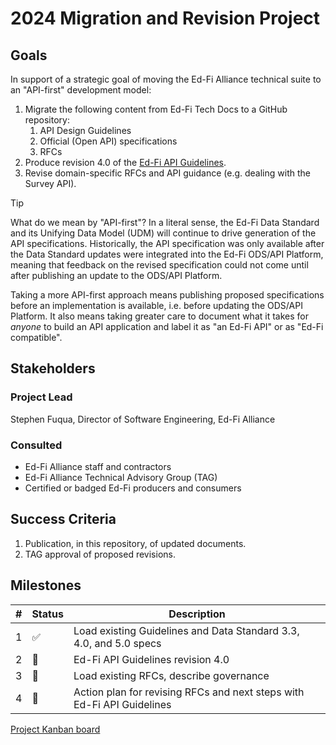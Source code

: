 # 2024 Migration and Revision Project

## Goals

In support of a strategic goal of moving the Ed-Fi Alliance technical suite to
an "API-first" development model:

1. Migrate the following content from Ed-Fi Tech Docs to a GitHub repository:
   1. API Design Guidelines
   2. Official (Open API) specifications
   3. RFCs
2. Produce revision 4.0 of the [Ed-Fi API Guidelines](../api-guidelines/).
3. Revise domain-specific RFCs and API guidance (e.g. dealing with the Survey
   API).

> [!TIP]
> What do we mean by "API-first"? In a literal sense, the Ed-Fi Data Standard
> and its Unifying Data Model (UDM) will continue to drive generation of the API
> specifications. Historically, the API specification was only available after
> the Data Standard updates were integrated into the Ed-Fi ODS/API Platform,
> meaning that feedback on the revised specification could not come until after
> publishing an update to the ODS/API Platform.
>
> Taking a more API-first approach means publishing proposed specifications
> before an implementation is available, i.e. before updating the ODS/API
> Platform. It also means taking greater care to document what it takes for
> _anyone_ to build an API application and label it as "an Ed-Fi API" or as
> "Ed-Fi compatible".

## Stakeholders

### Project Lead

Stephen Fuqua, Director of Software Engineering, Ed-Fi Alliance

### Consulted

* Ed-Fi Alliance staff and contractors
* Ed-Fi Alliance Technical Advisory Group (TAG)
* Certified or badged Ed-Fi producers and consumers

## Success Criteria

1. Publication, in this repository, of updated documents.
2. TAG approval of proposed revisions.

## Milestones

| #   | Status | Description                                                            |
| --- | ------ | ---------------------------------------------------------------------- |
| 1   | ✅     | Load existing Guidelines and Data Standard 3.3, 4.0, and 5.0 specs     |
| 2   | 🚧     | Ed-Fi API Guidelines revision 4.0                                      |
| 3   | 📅     | Load existing RFCs, describe governance                                |
| 4   | 📅     | Action plan for revising RFCs and next steps with Ed-Fi API Guidelines |

[Project Kanban board](https://tracker.ed-fi.org/secure/RapidBoard.jspa?rapidView=260&view=detail&selectedIssue=APIS-29)
